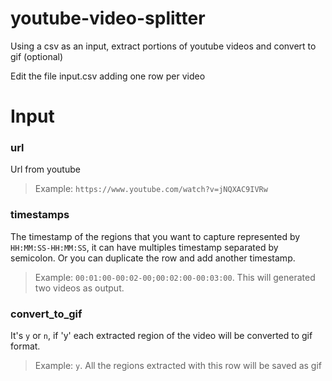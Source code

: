 # youtube-video-splitter
Using a csv as an input, extract portions of youtube videos and convert to gif (optional)


Edit the file input.csv adding one row per video


# Input    
  ### url
  Url from youtube
  >Example: `https://www.youtube.com/watch?v=jNQXAC9IVRw`
    
    
  ### timestamps
  The timestamp of the regions that you want to capture represented by `HH:MM:SS-HH:MM:SS`, it can have multiples timestamp separated by semicolon. Or you can duplicate the row and add another timestamp.
  >Example: `00:01:00-00:02-00;00:02:00-00:03:00`. This will generated two videos as output.
  
  
  ### convert_to_gif 
  It's `y` or `n`, if 'y' each extracted region of the video will be converted to gif format. 
  >Example: `y`. All the regions extracted with this row will be saved as gif
 
  

